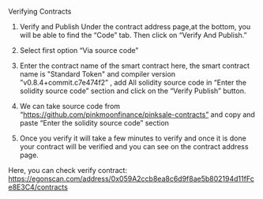 Verifying Contracts


1. Verify and Publish
Under the contract address page,at the bottom, you will be able to find the “Code” tab. Then click on “Verify And Publish.”

2. Select first option “Via source code”
3. Enter the contract name of the smart contract here, the smart contract name is "Standard Token" and compiler version ”v0.8.4+commit.c7e474f2” , add All solidity source code in “Enter the solidity source code” section and click on the “Verify Publish”  button.


4. We can take source code from “https://github.com/pinkmoonfinance/pinksale-contracts” and copy and paste  “Enter the solidity source code” section

5. Once you verify it will take a few minutes to verify and once it is done your contract will be verified and you can see on the contract address page.
 
Here, you can check verify contract: https://egonscan.com/address/0x059A2ccb8ea8c6d9f8ae5b802194d11fFce8E3C4/contracts
